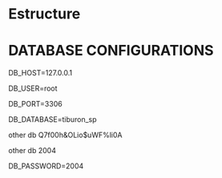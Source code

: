 
# Estructure


# DATABASE CONFIGURATIONS
DB_HOST=127.0.0.1

DB_USER=root

DB_PORT=3306

DB_DATABASE=tiburon_sp

other db Q7f00h&OLio$uWF%li0A

other db 2004

DB_PASSWORD=2004
